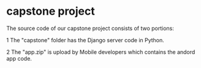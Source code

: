 # capstone project

The source code of our capstone project consists of two portions:

1 The "capstone" folder has the Django server code in Python.

2 The "app.zip" is upload by Mobile developers which contains the andord app code. 



